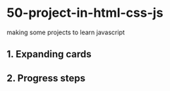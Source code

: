 # 50-project-in-html-css-js
making some projects to learn javascript
## 1. Expanding cards
## 2. Progress steps
